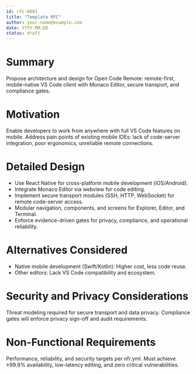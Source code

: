```yaml
---
id: rfc-0001
title: "Template RFC"
author: your.name@example.com
date: YYYY-MM-DD
status: draft
---
```



# Summary
Propose architecture and design for Open Code Remote: remote-first, mobile-native VS Code client with Monaco Editor, secure transport, and compliance gates.


# Motivation
Enable developers to work from anywhere with full VS Code features on mobile. Address pain points of existing mobile IDEs: lack of code-server integration, poor ergonomics, unreliable remote connections.


# Detailed Design
- Use React Native for cross-platform mobile development (iOS/Android).
- Integrate Monaco Editor via webview for code editing.
- Implement secure transport modules (SSH, HTTP, WebSocket) for remote code-server access.
- Modular navigation, components, and screens for Explorer, Editor, and Terminal.
- Enforce evidence-driven gates for privacy, compliance, and operational reliability.


# Alternatives Considered
- Native mobile development (Swift/Kotlin): Higher cost, less code reuse.
- Other editors: Lack VS Code compatibility and ecosystem.


# Security and Privacy Considerations
Threat modeling required for secure transport and data privacy. Compliance gates will enforce privacy sign-off and audit requirements.


# Non-Functional Requirements
Performance, reliability, and security targets per nfr.yml. Must achieve ≥99.9% availability, low-latency editing, and zero critical vulnerabilities.
